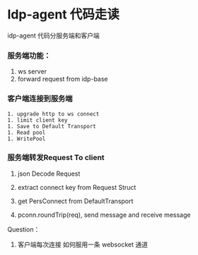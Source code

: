 # Idp-agent 代码走读

idp-agent 代码分服务端和客户端



### 服务端功能： 

1. ws server
2. forward request from idp-base



### 客户端连接到服务端

	1. upgrade http to ws connect
	1. limit client key 
	1. Save to Default Transport
	1. Read pool
	1. WritePool



### 服务端转发Request To client

1. json Decode Request  
2. extract connect key from Request Struct

3. get PersConnect from DefaultTransport
4. pconn.roundTrip(req), send message and receive message







Question：

1. 客户端每次连接  如何服用一条 websocket 通道

   